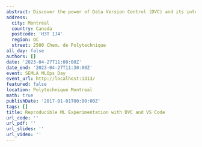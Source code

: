 ```yaml
---
abstract: Discover the power of Data Version Control (DVC) and its integration with VS Code via the DVC Extension in this talk. We will introduce DVC's core features, including data versioning, pipeline management, and model tracking, and demonstrate how it enhances collaboration and reproducibility in ML projects. Next, we will explore the DVC Extension for VS Code, which offers a user-friendly interface for managing DVC projects within the code editor. Learn how to visualize, reproduce and compare experiments easily. By the end of the session, attendees will be equipped to streamline their ML workflows and ensure reproducibility in their projects.
address:
  city: Montréal
  country: Canada
  postcode: 'H3T 1J4'
  region: QC
  street: 2500 Chem. de Polytechnique
all_day: false
authors: []
date: '2023-04-27T11:00:00Z'
date_end: '2023-04-27T11:30:00Z'
event: SEMLA MLOps Day
event_url: http://localhost:1313/
featured: false
location: Polytechnique Montreal
math: true
publishDate: '2017-01-01T00:00:00Z'
tags: []
title: Reproducible ML Experimentation with DVC and VS Code 
url_code: ''
url_pdf: ''
url_slides: ''
url_video: ''
---
```

